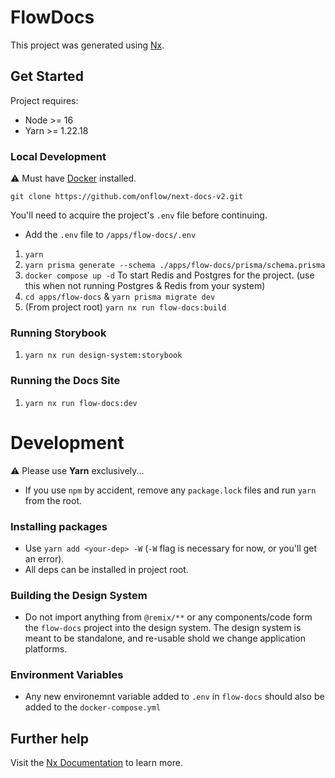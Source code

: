 

# FlowDocs

This project was generated using [Nx](https://nx.dev).

## Get Started

Project requires: 
- Node >= 16
- Yarn >= 1.22.18

### Local Development

⚠️ Must have [Docker](https://docs.docker.com/get-docker/) installed.

```
git clone https://github.com/onflow/next-docs-v2.git
```

You'll need to acquire the project's `.env` file before continuing. 
- Add the `.env` file to `/apps/flow-docs/.env`


1) `yarn`
2) `yarn prisma generate --schema ./apps/flow-docs/prisma/schema.prisma`
4) `docker compose up -d` To start Redis and Postgres for the project. (use this when not running Postgres & Redis from your system)
5) `cd apps/flow-docs` & `yarn prisma migrate dev`
6) (From project root) `yarn nx run flow-docs:build`


### Running Storybook

1) `yarn nx run design-system:storybook`

### Running the Docs Site

1) `yarn nx run flow-docs:dev`  


# Development

⚠️ Please use **Yarn** exclusively...
- If you use `npm` by accident, remove any `package.lock` files and run `yarn` from the root.

### Installing packages

- Use `yarn add <your-dep> -W` (`-W` flag is necessary for now, or you'll get an error).
- All deps can be installed in project root.

### Building the Design System

- Do not import anything from `@remix/**` or any components/code form the `flow-docs` project into the design system. The design system is meant to be standalone, and re-usable shold we change application platforms.

### Environment Variables

- Any new environemnt variable added to `.env` in `flow-docs` should also be added to the `docker-compose.yml`


## Further help

Visit the [Nx Documentation](https://nx.dev) to learn more.
